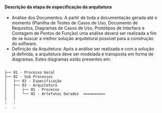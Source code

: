 ﻿#### Descrição da etapa de especificação da arquitetura
- Análise dos Documentos: A partir de toda a documentação gerada até o momento (Planilha de Testes de Casos de Uso, Documento de Requisitos, Diagramas de Casos de Uso, Protótipos de Interface e Contagem de Pontos de Função) uma análise deverá ser realizada a fim de se buscar a melhor solução arquitetural possível para a construção do software. 
- Definição da Arquitetura: Após a análise ser realizada e com a solução já definida, a arquitetura deve ser modelada e transposta em forma de diagramas. Estes diagramas estão presentes em:


<pre><code>
├── 01 - Processo Geral
├── 02 - Sub Processos
│   ├── 02 - Especificação
│   ├── 03 - Arquitetura
│   │   ├── 01 - Processo
│   │   └── 02 - Artefatos Gerados  <=========
│   │ 
:   :
.   .